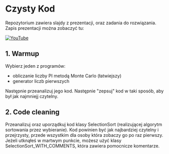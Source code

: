 # Czysty Kod
Repozytorium zawiera slajdy z prezentacji, oraz zadania do rozwiązania. Zapis prezentacji można zobaczyć tu: 

[![YouTube](https://img.youtube.com/vi/8PPOx_UDCVw/0.jpg)](https://www.youtube.com/watch?v=8PPOx_UDCVw)

## 1. Warmup
Wybierz jeden z programów: 
- obliczanie liczby PI metodą Monte Carlo (łatwiejszy)
- generator liczb pierwszych
<a/>
Następnie przeanalizuj jego kod. Następnie "zepsuj" kod w taki sposób, aby był jak najmniejj czytelny.

## 2. Code cleaning
Przeanalizuj oraz uporządkuj kod klasy SelectionSort (realizującej algorytm sortowania przez wybieranie). Kod powinien być jak najbardziej czytelny i przejrzysty, przede wszystkim dla osoby która zobaczy go po raz pierwszy.
Jeżeli utknąłeś w martwym punkcie, możesz użyć klasy SelectionSort_WITH_COMMENTS, która zawiera pomocnicze komentarze.

